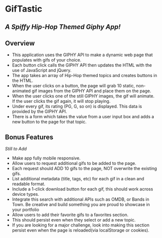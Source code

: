 # GifTastic
## *A Spiffy Hip-Hop Themed Giphy App!*

## Overview
- This application uses the GIPHY API to make a dynamic web page that populates with gifs of your choice. 
- Each button click calls the GIPHY API then updates the HTML with the use of JavaScript and jQuery.
- The app takes an array of Hip-Hop themed topics and creates buttons in the HTML.
- When the user clicks on a button, the page will grab 10 static, non-animated gif images from the GIPHY API and place them on the page.
- When the user clicks one of the still GIPHY images, the gif will animate. If the user clicks the gif again, it will stop playing.
- Under every gif, its rating (PG, G, so on) is displayed. This data is provided by the GIPHY API.
- There is a form which takes the value from a user input box and adds a new button to the page for that topic.

## Bonus Features 
*Still to Add*
- Make app fully mobile responsive.
- Allow users to request additional gifs to be added to the page.
- Each request should ADD 10 gifs to the page, NOT overwrite the existing gifs.
- List additional metadata (title, tags, etc) for each gif in a clean and readable format.
- Include a 1-click download button for each gif, this should work across device types.
- Integrate this search with additional APIs such as OMDB, or Bands in Town. Be creative and build something you are proud to showcase in your portfolio
- Allow users to add their favorite gifs to a favorites section.
- This should persist even when they select or add a new topic.
- If you are looking for a major challenge, look into making this section persist even when the page is reloaded(via localStorage or cookies).